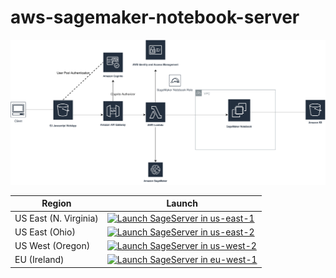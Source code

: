 # aws-sagemaker-notebook-server


![Solution Architecutre](./Managed-notebooks.svg)



Region| Launch
------|-----
US East (N. Virginia) | [![Launch SageServer in us-east-1](http://docs.aws.amazon.com/AWSCloudFormation/latest/UserGuide/images/cloudformation-launch-stack-button.png)](https://console.aws.amazon.com/cloudformation/home?region=us-east-1#/stacks/new?stackName=SageServer&templateURL=https://s3.amazonaws.com/sageserver-web-assets/templates/master.json)
US East (Ohio) | [![Launch SageServer in us-east-2](http://docs.aws.amazon.com/AWSCloudFormation/latest/UserGuide/images/cloudformation-launch-stack-button.png)](https://console.aws.amazon.com/cloudformation/home?region=us-east-2#/stacks/new?stackName=SageServer&templateURL=hhttps://s3.amazonaws.com/sageserver-web-assets/templates/master.json)
US West (Oregon) | [![Launch SageServer in us-west-2](http://docs.aws.amazon.com/AWSCloudFormation/latest/UserGuide/images/cloudformation-launch-stack-button.png)](https://console.aws.amazon.com/cloudformation/home?region=us-west-2#/stacks/new?stackName=SageServer&templateURL=https://s3.amazonaws.com/sageserver-web-assets/templates/master.json)
EU (Ireland) | [![Launch SageServer in eu-west-1](http://docs.aws.amazon.com/AWSCloudFormation/latest/UserGuide/images/cloudformation-launch-stack-button.png)](https://console.aws.amazon.com/cloudformation/home?region=eu-west-1#/stacks/new?stackName=SageServer&templateURL=https://s3.amazonaws.com/sageserver-web-assets/templates/master.json)
